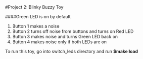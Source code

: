 #Project 2: Blinky Buzzy Toy

####Green LED is on by default

1. Button 1 makes a noise
2. Button 2 turns off noise from buttons and turns on Red LED
3. Button 3 makes noise and turns Green LED back on
4. Button 4 makes noise only if both LEDs are on

To run this toy, go into switch_leds directory and run **$make load**



